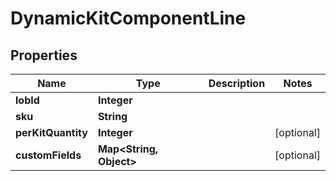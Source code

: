 
# DynamicKitComponentLine

## Properties
Name | Type | Description | Notes
------------ | ------------- | ------------- | -------------
**lobId** | **Integer** |  | 
**sku** | **String** |  | 
**perKitQuantity** | **Integer** |  |  [optional]
**customFields** | **Map&lt;String, Object&gt;** |  |  [optional]



